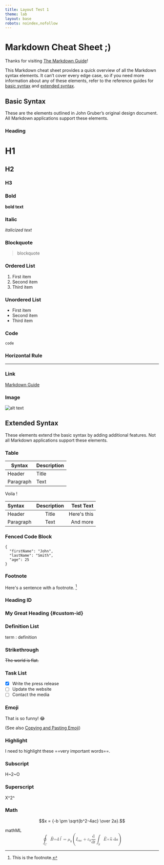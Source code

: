 ```yaml
---
title: Layout Test 1
theme: lab
layout: base
robots: noindex,nofollow
---
```


# Markdown Cheat Sheet ;)

Thanks for visiting [The Markdown Guide](https://www.markdownguide.org)!

This Markdown cheat sheet provides a quick overview of all the Markdown syntax elements. It can’t cover every edge case, so if you need more information about any of these elements, refer to the reference guides for [basic syntax](https://www.markdownguide.org/basic-syntax/) and [extended syntax](https://www.markdownguide.org/extended-syntax/).

## Basic Syntax

These are the elements outlined in John Gruber’s original design document. All Markdown applications support these elements.

### Heading

# H1
## H2
### H3

### Bold

**bold text**

### Italic

*italicized text*

### Blockquote

> blockquote

### Ordered List

1. First item
2. Second item
3. Third item

### Unordered List

- First item
- Second item
- Third item

### Code

`code`

### Horizontal Rule

---

### Link

[Markdown Guide](https://www.markdownguide.org)

### Image

![alt text](https://www.markdownguide.org/assets/images/tux.png)

## Extended Syntax

These elements extend the basic syntax by adding additional features. Not all Markdown applications support these elements.

### Table

| Syntax | Description |
| ----------- | ----------- |
| Header | Title |
| Paragraph | Text |

Voila !

| Syntax      | Description | Test Text     |
| :---        |    :----:   |          ---: |
| Header      | Title       | Here's this   |
| Paragraph   | Text        | And more      |

### Fenced Code Block

```
{
  "firstName": "John",
  "lastName": "Smith",
  "age": 25
}
```

### Footnote

Here's a sentence with a footnote. [^1]

[^1]: This is the footnote.

### Heading ID

### My Great Heading {#custom-id}

### Definition List

term
: definition

### Strikethrough

~~The world is flat.~~

### Task List

- [x] Write the press release
- [ ] Update the website
- [ ] Contact the media

### Emoji

That is so funny! :joy:

(See also [Copying and Pasting Emoji](https://www.markdownguide.org/extended-syntax/#copying-and-pasting-emoji))

### Highlight

I need to highlight these ==very important words==.

### Subscript

H~2~O

### Superscript

X^2^

### Math 

$$x = {-b \pm \sqrt{b^2-4ac} \over 2a}.$$

mathML
<math display="block" class="tml-display" style="display:block math;">
  <mrow>
    <msub>
      <mo movablelimits="false">∮</mo>
      <mi>C</mi>
    </msub>
    <mrow>
      <mover>
        <mi>B</mi>
        <mo stretchy="false" style="transform:scale(0.75) translate(10%, 30%);">→</mo>
      </mover>
      <mo>∘</mo>
    </mrow>
    <mrow>
      <mi mathvariant="normal">d</mi>
    </mrow>
    <mover>
      <mi>l</mi>
      <mo stretchy="false" style="transform:scale(0.75) translate(10%, 30%);">→</mo>
    </mover>
    <mo>=</mo>
    <msub>
      <mi>μ</mi>
      <mn>0</mn>
    </msub>
    <mrow>
      <mo fence="true" form="prefix">(</mo>
      <msub>
        <mi>I</mi>
        <mtext>enc</mtext>
      </msub>
      <mo>+</mo>
      <msub>
        <mi>ε</mi>
        <mn>0</mn>
      </msub>
      <mfrac>
        <mrow>
          <mi mathvariant="normal">d</mi>
        </mrow>
        <mrow>
          <mrow>
            <mi mathvariant="normal">d</mi>
          </mrow>
          <mi>t</mi>
        </mrow>
      </mfrac>
      <msub>
        <mo movablelimits="false">∫</mo>
        <mi>S</mi>
      </msub>
      <mrow>
        <mover>
          <mi>E</mi>
          <mo stretchy="false" style="transform:scale(0.75) translate(10%, 30%);">→</mo>
        </mover>
        <mo>∘</mo>
        <mover>
          <mi>n</mi>
          <mo stretchy="false" class="tml-xshift" style="math-style:normal;math-depth:0;">^</mo>
        </mover>
      </mrow>
      <mspace width="0.2778em"></mspace>
      <mrow>
        <mi mathvariant="normal">d</mi>
      </mrow>
      <mi>a</mi>
      <mo fence="true" form="postfix">)</mo>
    </mrow>
  </mrow>
</math>